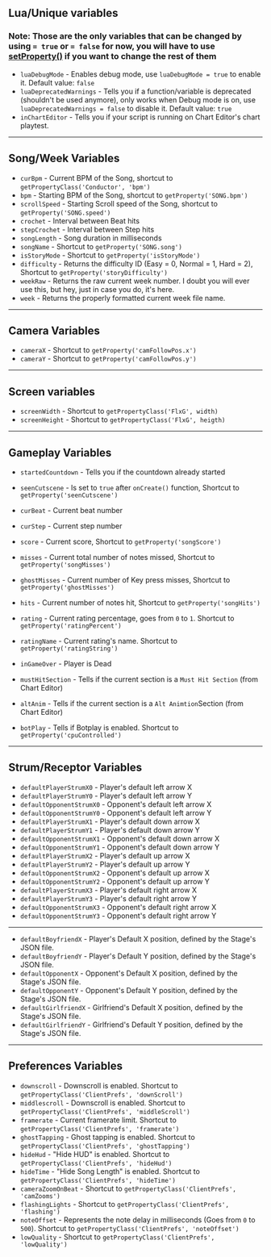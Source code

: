 ## Lua/Unique variables
### Note: Those are the only variables that can be changed by using `= true` or `= false` for now, you will have to use [setProperty()](https://github.com/ShadowMario/FNF-PsychEngine/wiki/Lua-Script-API:-Value-Setting-and-Getting-Functions#setpropertyvariablestring-valuedynamic) if you want to change the rest of them
* `luaDebugMode` - Enables debug mode, use `luaDebugMode = true` to enable it. Default value: `false`
* `luaDeprecatedWarnings` - Tells you if a function/variable is deprecated (shouldn't be used anymore), only works when Debug mode is on, use `luaDeprecatedWarnings = false` to disable it. Default value: `true`
* `inChartEditor` - Tells you if your script is running on Chart Editor's chart playtest.

____
## Song/Week Variables
* `curBpm` - Current BPM of the Song, shortcut to `getPropertyClass('Conductor', 'bpm')`
* `bpm` - Starting BPM of the Song, shortcut to `getProperty('SONG.bpm')`
* `scrollSpeed` - Starting Scroll speed of the Song, shortcut to `getProperty('SONG.speed')`
* `crochet` - Interval between Beat hits
* `stepCrochet` - Interval between Step hits
* `songLength` - Song duration in milliseconds
* `songName` - Shortcut to `getProperty('SONG.song')`
* `isStoryMode` - Shortcut to `getProperty('isStoryMode')`
* `difficulty` - Returns the difficulty ID (Easy = 0, Normal = 1, Hard = 2), Shortcut to `getProperty('storyDifficulty')`
* `weekRaw` - Returns the raw current week number. I doubt you will ever use this, but hey, just in case you do, it's here.
* `week` - Returns the properly formatted current week file name.

____
## Camera Variables
* `cameraX` - Shortcut to `getProperty('camFollowPos.x')`
* `cameraY` - Shortcut to `getProperty('camFollowPos.y')`

____
## Screen variables
* `screenWidth` -  Shortcut to `getPropertyClass('FlxG', width)`
* `screenHeight` -  Shortcut to `getPropertyClass('FlxG', heigth)`

____
## Gameplay Variables
* `startedCountdown` - Tells you if the countdown already started
* `seenCutscene` - Is set to `true` after `onCreate()` function, Shortcut to `getProperty('seenCutscene')`

* `curBeat` - Current beat number
* `curStep` - Current step number

* `score` - Current score, Shortcut to `getProperty('songScore')`
* `misses` - Current total number of notes missed, Shortcut to `getProperty('songMisses')`
* `ghostMisses` - Current number of Key press misses, Shortcut to `getProperty('ghostMisses')`
* `hits` - Current number of notes hit, Shortcut to `getProperty('songHits')`

* `rating` - Current rating percentage, goes from `0` to `1`. Shortcut to `getProperty('ratingPercent')`
* `ratingName` - Current rating's name. Shortcut to `getProperty('ratingString')`

* `inGameOver` - Player is Dead
* `mustHitSection` - Tells if the current section is a `Must Hit Section` (from Chart Editor)
* `altAnim` - Tells if the current section is a `Alt Animtion`Section (from Chart Editor)
* `botPlay` - Tells if Botplay is enabled. Shortcut to `getProperty('cpuControlled')`

____
## Strum/Receptor Variables
* `defaultPlayerStrumX0` - Player's default left arrow X
* `defaultPlayerStrumY0` - Player's default left arrow Y
* `defaultOpponentStrumX0` - Opponent's default left arrow X
* `defaultOpponentStrumY0` - Opponent's default left arrow Y
* `defaultPlayerStrumX1` - Player's default down arrow X
* `defaultPlayerStrumY1` - Player's default down arrow Y
* `defaultOpponentStrumX1` - Opponent's default down arrow X
* `defaultOpponentStrumY1` - Opponent's default down arrow Y
* `defaultPlayerStrumX2` - Player's default up arrow X
* `defaultPlayerStrumY2` - Player's default up arrow Y
* `defaultOpponentStrumX2` - Opponent's default up arrow X
* `defaultOpponentStrumY2` - Opponent's default up arrow Y
* `defaultPlayerStrumX3` - Player's default right arrow X
* `defaultPlayerStrumY3` - Player's default right arrow Y
* `defaultOpponentStrumX3` - Opponent's default right arrow X
* `defaultOpponentStrumY3` - Opponent's default right arrow Y

____
* `defaultBoyfriendX` -  Player's Default X position, defined by the Stage's JSON file.
* `defaultBoyfriendY` -  Player's Default Y position, defined by the Stage's JSON file.
* `defaultOpponentX` -  Opponent's Default X position, defined by the Stage's JSON file.
* `defaultOpponentY` -  Opponent's Default Y position, defined by the Stage's JSON file.
* `defaultGirlfriendX` - Girlfriend's Default X position, defined by the Stage's JSON file.
* `defaultGirlfriendY` - Girlfriend's Default Y position, defined by the Stage's JSON file.

____
## Preferences Variables
* `downscroll` - Downscroll is enabled. Shortcut to `getPropertyClass('ClientPrefs', 'downScroll')`
* `middlescroll` - Downscroll is enabled. Shortcut to `getPropertyClass('ClientPrefs', 'middleScroll')`
* `framerate` - Current framerate limit. Shortcut to `getPropertyClass('ClientPrefs', 'framerate')`
* `ghostTapping` - Ghost tapping is enabled. Shortcut to `getPropertyClass('ClientPrefs', 'ghostTapping')`
* `hideHud` - "Hide HUD" is enabled. Shortcut to `getPropertyClass('ClientPrefs', 'hideHud')`
* `hideTime` - "Hide Song Length" is enabled. Shortcut to `getPropertyClass('ClientPrefs', 'hideTime')`
* `cameraZoomOnBeat` - Shortcut to `getPropertyClass('ClientPrefs', 'camZooms')`
* `flashingLights` - Shortcut to `getPropertyClass('ClientPrefs', 'flashing')`
* `noteOffset` - Represents the note delay in milliseconds (Goes from `0` to `500`). Shortcut to `getPropertyClass('ClientPrefs', 'noteOffset')`
* `lowQuality` - Shortcut to `getPropertyClass('ClientPrefs', 'lowQuality')`